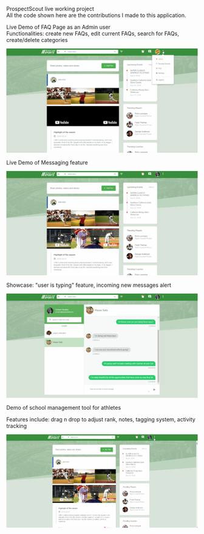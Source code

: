 ProspectScout live working project <br/>
All the code shown here are the contributions I made to this application. 


Live Demo of FAQ Page as an Admin user <br/>
Functionalities: create new FAQs, edit current FAQs, search for FAQs, create/delete categories 


![](faq.gif)



Live Demo of Messaging feature 

![](message.gif)

Showcase: "user is typing" feature, incoming new messages alert

![](message1.gif)

Demo of school management tool for athletes <br/>

Features include: drag n drop to adjust rank, notes, tagging system, activity tracking

![](favschools.gif)

